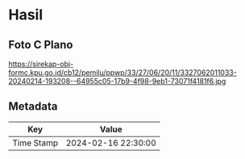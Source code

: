 # Hasil

## Foto C Plano

https://sirekap-obj-formc.kpu.go.id/cb12/pemilu/ppwp/33/27/06/20/11/3327062011033-20240214-193208--64955c05-17b9-4f98-9eb1-73071f4181f6.jpg


## Metadata

| Key        | Value               |
| ---------- | ------------------- |
| Time Stamp | 2024-02-16 22:30:00 |



